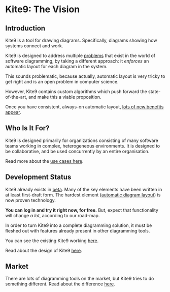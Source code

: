# Kite9: The Vision #

## Introduction ##

Kite9 is a tool for drawing diagrams.  Specifically, diagrams showing how systems connect and work.  

Kite9 is designed to address multiple [problems](problems/README.md) that exist in the world of software diagramming, by taking a different approach:   it *enforces* an automatic layout for each diagram in the system.

This sounds problematic, because actually, automatic layout is very tricky to get right and is an open problem in computer science.

However, Kite9 contains custom algorithms which push forward the state-of-the-art, and make this a viable proposition.  

Once you have consistent, always-on automatic layout, [lots of new benefits appear](unique_features.md).

## Who Is It For? ##

Kite9 is designed primarily for organizations consisting of many software teams working in complex, heterogeneous environments.  It is designed to be collaborative, and be used concurrently by an entire organisation.

Read more about the [use cases here](use_cases.md).  

## Development Status ##

Kite9 already exists in [beta](http://kite9.com).  Many of the key elements have been written in at least first-draft form.  The hardest element ([automatic diagram layout](design/layout.md)) is now proven technology.

**You can log in and try it right now, for free.**  But, expect that functionality will change *a lot*, according to our road-map.

In order to turn Kite9 into a complete diagramming solution, it must be fleshed out with features already present in other diagramming tools.

You can see the existing Kite9 working [here](http://kite9.com).

Read about the design of Kite9 [here](design/README.md). 

## Market

There are lots of diagramming tools on the market, but Kite9 tries to do something different.  Read about the difference [here](market/README.md).
